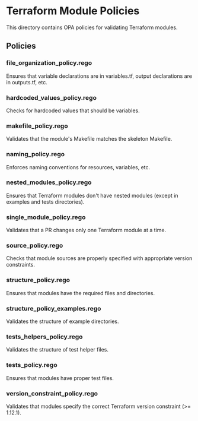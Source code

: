 # Terraform Module Policies

This directory contains OPA policies for validating Terraform modules.

## Policies

### file_organization_policy.rego
Ensures that variable declarations are in variables.tf, output declarations are in outputs.tf, etc.

### hardcoded_values_policy.rego
Checks for hardcoded values that should be variables.

### makefile_policy.rego
Validates that the module's Makefile matches the skeleton Makefile.

### naming_policy.rego
Enforces naming conventions for resources, variables, etc.

### nested_modules_policy.rego
Ensures that Terraform modules don't have nested modules (except in examples and tests directories).

### single_module_policy.rego
Validates that a PR changes only one Terraform module at a time.

### source_policy.rego
Checks that module sources are properly specified with appropriate version constraints.

### structure_policy.rego
Ensures that modules have the required files and directories.

### structure_policy_examples.rego
Validates the structure of example directories.

### tests_helpers_policy.rego
Validates the structure of test helper files.

### tests_policy.rego
Ensures that modules have proper test files.

### version_constraint_policy.rego
Validates that modules specify the correct Terraform version constraint (>= 1.12.1).